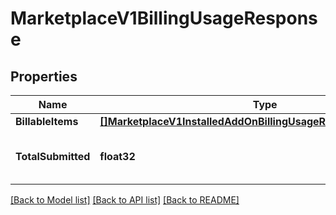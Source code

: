 # MarketplaceV1BillingUsageResponse

## Properties

Name | Type | Description | Notes
------------ | ------------- | ------------- | -------------
**BillableItems** | [**[]MarketplaceV1InstalledAddOnBillingUsageResponseBillableItems**](MarketplaceV1InstalledAddOnBillingUsageResponseBillableItems.md) |  |[optional] 
**TotalSubmitted** | **float32** | Represents the total quantity submitted. |[optional] 

[[Back to Model list]](../README.md#documentation-for-models) [[Back to API list]](../README.md#documentation-for-api-endpoints) [[Back to README]](../README.md)


